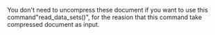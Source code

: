 You don't need to uncompress these document if you want to use this command"read_data_sets()",
for the reasion that this command take compressed document as input.
